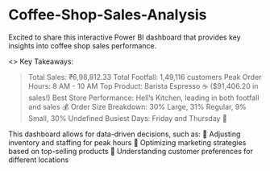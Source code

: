 # Coffee-Shop-Sales-Analysis

Excited to share this interactive Power BI dashboard that provides key insights into coffee shop sales performance.

<> Key Takeaways:
> Total Sales: ₹6,98,812.33
> Total Footfall: 1,49,116 customers
> Peak Order Hours: 8 AM - 10 AM
> Top Product: Barista Espresso ☕ ($91,406.20 in sales!)
> Best Store Performance: Hell’s Kitchen, leading in both footfall and sales 💰
> Order Size Breakdown: 30% Large, 31% Regular, 9% Small, 30% Undefined
> Busiest Days: Friday and Thursday 📅

This dashboard allows for data-driven decisions, such as:
🔹 Adjusting inventory and staffing for peak hours
🔹 Optimizing marketing strategies based on top-selling products
🔹 Understanding customer preferences for different locations
